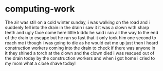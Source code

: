 # computing-work
The air was still on a cold winter sunday, i was walking on the road and i suddenly fell into the drain
in the drain i saw it
it was a clown with sharp teeth and ugly face
come here little kiddo he said
i ran all the way to the end of the drain to escape 
but he ran so fast that it only took him one second to reach me
i though i was going to die as he would eat me up
just then i heard construction workers coming into the drain to check if there was anyone in it 
they shined a torch at the clown and the clown died
i was rescued out of the drain today by the construction workers and when i got home i cried to my mom 
what a close shave today!
